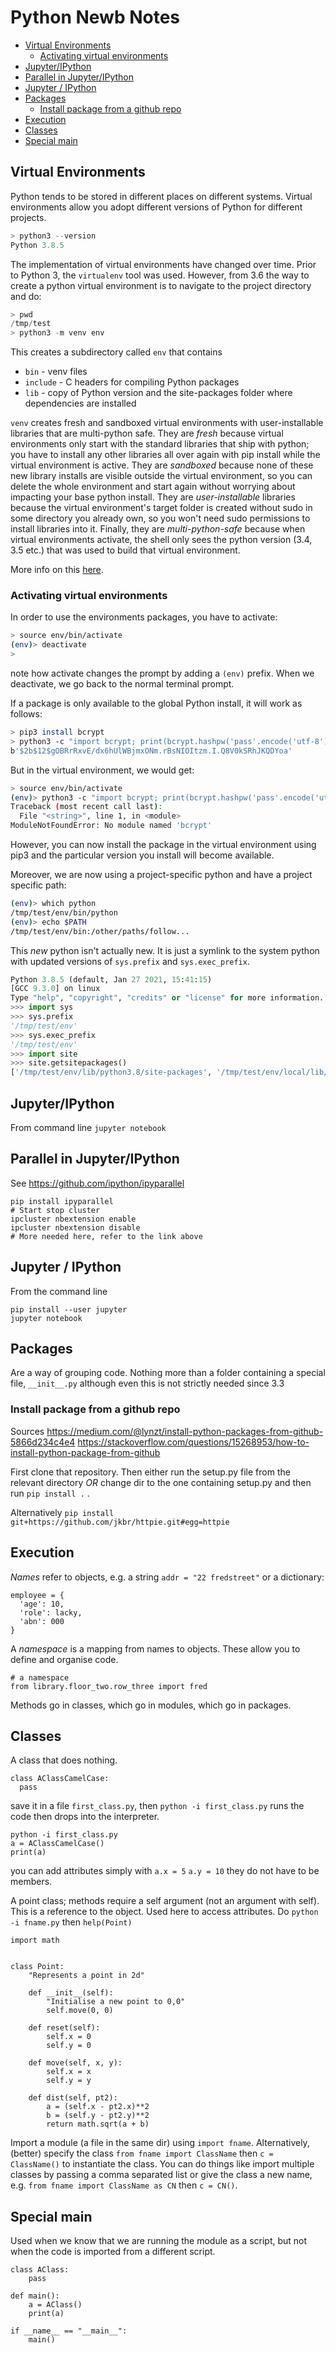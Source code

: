 # Python Newb Notes

- [Virtual Environments](#virtual-environments)
  * [Activating virtual environments](#activating-virtual-environments)
- [Jupyter/IPython](#jupyter-ipython)
- [Parallel in Jupyter/IPython](#parallel-in-jupyter-ipython)
- [Jupyter / IPython](#jupyter---ipython)
- [Packages](#packages)
  * [Install package from a github repo](#install-package-from-a-github-repo)
- [Execution](#execution)
- [Classes](#classes)
- [Special main](#special-main)

## Virtual Environments

Python tends to be stored in different places on different systems.
Virtual environments allow you adopt different versions of Python for different projects.

```python
> python3 --version
Python 3.8.5
```
The implementation of virtual environments have changed over time.
Prior to Python 3, the `virtualenv` tool was used.
However, from 3.6 the way to create a python virtual environment is to navigate to the project directory and do:

```python
> pwd
/tmp/test
> python3 -m venv env
```

This creates a subdirectory called `env` that contains

+ `bin` - venv files
+ `include` - C headers for compiling Python packages
+ `lib` - copy of Python version and the site-packages folder where dependencies are installed 


`venv` creates fresh and sandboxed virtual environments with user-installable libraries that are multi-python safe.
They are *fresh* because virtual environments only start with the standard libraries that ship with python; you have to install any other libraries all over again with pip install while the virtual environment is active. 
They are *sandboxed* because none of these new library installs are visible outside the virtual environment, so you can delete the whole environment and start again without worrying about impacting your base python install. 
They are *user-installable* libraries because the virtual environment's target folder is created without sudo in some directory you already own, so you won't need sudo permissions to install libraries into it. 
Finally, they are *multi-python-safe* because when virtual environments activate, the shell only sees the python version (3.4, 3.5 etc.) that was used to build that virtual environment.

More info on this [here](https://stackoverflow.com/questions/41573587/what-is-the-difference-between-venv-pyvenv-pyenv-virtualenv-virtualenvwrappe).

### Activating virtual environments

In order to use the environments packages, you have to activate:

```sh
> source env/bin/activate
(env)> deactivate
>
```

note how activate changes the prompt by adding a `(env)` prefix. 
When we deactivate, we go back to the normal terminal prompt.

If a package is only available to the global Python install, it will work as follows:

```sh
> pip3 install bcrypt
> python3 -c "import bcrypt; print(bcrypt.hashpw('pass'.encode('utf-8'), bcrypt.gensalt()))"
b'$2b$12$gOBRrRxvE/dx6hUlWBjmxONm.rBsNIOItzm.I.Q8V0kSRhJKQDYoa'
```

But in the virtual environment, we would get:

```sh
> source env/bin/activate
(env)> python3 -c "import bcrypt; print(bcrypt.hashpw('pass'.encode('utf-8'), bcrypt.gensalt()))"
Traceback (most recent call last):
  File "<string>", line 1, in <module>
ModuleNotFoundError: No module named 'bcrypt'
```

However, you can now install the package in the virtual environment using pip3 and the particular version you install will become available.

Moreover, we are now using a project-specific python and have a project specific path:

```sh
(env)> which python
/tmp/test/env/bin/python
(env)> echo $PATH
/tmp/test/env/bin:/other/paths/follow...
```

This *new* python isn't actually new.
It is just a symlink to the system python with updated versions of `sys.prefix` and `sys.exec_prefix`.

```python
Python 3.8.5 (default, Jan 27 2021, 15:41:15) 
[GCC 9.3.0] on linux
Type "help", "copyright", "credits" or "license" for more information.
>>> import sys
>>> sys.prefix
'/tmp/test/env'
>>> sys.exec_prefix
'/tmp/test/env'
>>> import site
>>> site.getsitepackages()
['/tmp/test/env/lib/python3.8/site-packages', '/tmp/test/env/local/lib/python3.8/dist-packages', '/tmp/test/env/lib/python3/dist-packages', '/tmp/test/env/lib/python3.8/dist-packages']
```


## Jupyter/IPython

From command line `jupyter notebook`

## Parallel in Jupyter/IPython

See https://github.com/ipython/ipyparallel

```
pip install ipyparallel
# Start stop cluster
ipcluster nbextension enable
ipcluster nbextension disable
# More needed here, refer to the link above
```

## Jupyter / IPython

From the command line

```
pip install --user jupyter
jupyter notebook
```

## Packages

Are a way of grouping code. 
Nothing more than a folder containing a special file, `__init__.py` although even this is not strictly needed since 3.3

### Install package from a github repo
Sources
https://medium.com/@lynzt/install-python-packages-from-github-5866d234c4e4
https://stackoverflow.com/questions/15268953/how-to-install-python-package-from-github

First clone that repository.
Then either run the setup.py file from the relevant directory *OR* change dir to the one containing setup.py and then run `pip install .` .

Alternatively `pip install git+https://github.com/jkbr/httpie.git#egg=httpie`




## Execution

*Names* refer to objects, e.g. a string `addr = "22 fredstreet"` or a dictionary:

```
employee = {
  'age': 10,
  'role': lacky,
  'abn': 000
}
```

A *namespace* is a mapping from names to objects. 
These allow you to define and organise code. 

```
# a namespace
from library.floor_two.row_three import fred
```

Methods go in classes, which go in modules, which go in packages.

## Classes

A class that does nothing.

```
class AClassCamelCase:
  pass
```

save it in a file `first_class.py`, then `python -i first_class.py` runs the code then drops into the interpreter.  

```
python -i first_class.py
a = AClassCamelCase()
print(a)
```

you can add attributes simply with `a.x = 5` `a.y = 10` they do not have to be members.

A point class; methods require a self argument (not an argument with self). This is a reference to the object. 
Used here to access attributes. Do `python -i fname.py` then `help(Point)`

```
import math


class Point:
    "Represents a point in 2d"
    
    def __init__(self):
        "Initialise a new point to 0,0"
        self.move(0, 0)
        
    def reset(self):
        self.x = 0
        self.y = 0

    def move(self, x, y):
        self.x = x
        self.y = y

    def dist(self, pt2):
        a = (self.x - pt2.x)**2
        b = (self.y - pt2.y)**2
        return math.sqrt(a + b)
```


Import a module (a file in the same dir) using `import fname`. Alternatively, (better) specify the class `from fname import ClassName` then `c = ClassName()` to instantiate the class. You can do things like import multiple classes by passing a comma separated list or give the class a new name, e.g. `from fname import ClassName as CN` then `c = CN()`.


## Special main

Used when we know that we are running the module as a script, but not when the code is imported from a different script.

```
class AClass:
    pass

def main():
    a = AClass()
    print(a)
    
if __name__ == "__main__":
    main()
```




